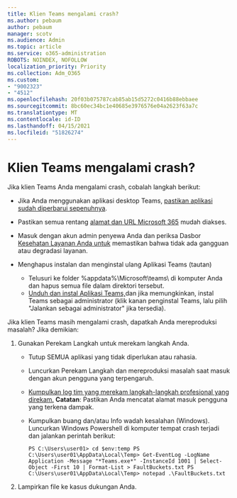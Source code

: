 ```yaml
---
title: Klien Teams mengalami crash?
ms.author: pebaum
author: pebaum
manager: scotv
ms.audience: Admin
ms.topic: article
ms.service: o365-administration
ROBOTS: NOINDEX, NOFOLLOW
localization_priority: Priority
ms.collection: Adm_O365
ms.custom:
- "9002323"
- "4512"
ms.openlocfilehash: 20f03b075787cab85ab15d5272c0416b88ebbaee
ms.sourcegitcommit: 8bc60ec34bc1e40685e3976576e04a2623f63a7c
ms.translationtype: MT
ms.contentlocale: id-ID
ms.lasthandoff: 04/15/2021
ms.locfileid: "51826274"
---
```

# <a name="teams-client-crashing"></a>Klien Teams mengalami crash?

Jika klien Teams Anda mengalami crash, cobalah langkah berikut:

- Jika Anda menggunakan aplikasi desktop Teams, [pastikan aplikasi sudah diperbarui sepenuhnya](https://support.office.com/article/Update-Microsoft-Teams-535a8e4b-45f0-4f6c-8b3d-91bca7a51db1).

- Pastikan semua rentang [alamat dan URL Microsoft 365](https://docs.microsoft.com/microsoftteams/connectivity-issues) mudah diakses.

- Masuk dengan akun admin penyewa Anda dan periksa Dasbor [Kesehatan Layanan Anda untuk](https://docs.microsoft.com/office365/enterprise/view-service-health) memastikan bahwa tidak ada gangguan atau degradasi layanan.

- Menghapus instalan dan menginstal ulang Aplikasi Teams (tautan)
    - Telusuri ke folder %appdata%\Microsoft\teams\ di komputer Anda dan hapus semua file dalam direktori tersebut.
    - [Unduh dan instal Aplikasi Teams,](https://www.microsoft.com/microsoft-365/microsoft-teams/group-chat-software#office-DesktopAppDownload-ofoushy)dan jika memungkinkan, instal Teams sebagai administrator (klik kanan penginstal Teams, lalu pilih "Jalankan sebagai administrator" jika tersedia).

Jika klien Teams masih mengalami crash, dapatkah Anda mereproduksi masalah? Jika demikian:

1. Gunakan Perekam Langkah untuk merekam langkah Anda.
    - Tutup SEMUA aplikasi yang tidak diperlukan atau rahasia.
    - Luncurkan Perekam Langkah dan mereproduksi masalah saat masuk dengan akun pengguna yang terpengaruh.
    - [Kumpulkan log tim yang merekam langkah-langkah profesional yang direkam.](https://docs.microsoft.com/microsoftteams/log-files) **Catatan**: Pastikan Anda mencatat alamat masuk pengguna yang terkena dampak.
    - Kumpulkan buang dan/atau Info wadah kesalahan (Windows). Luncurkan Windows Powershell di komputer tempat crash terjadi dan jalankan perintah berikut:

        `
        PS C:\Users\user01> cd $env:temp
        PS C:\Users\user01\AppData\Local\Temp> Get-EventLog -LogName Application -Message "*Teams.exe*" -InstanceId 1001 | Select-Object -First 10 | Format-List > FaultBuckets.txt
        PS C:\Users\user01\AppData\Local\Temp> notepad .\FaultBuckets.txt
        `
    
2. Lampirkan file ke kasus dukungan Anda.
